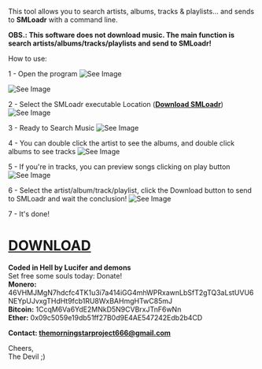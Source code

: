 This tool allows you to search artists, albums, tracks & playlists... and sends to **SMLoadr** with a command line.  

**OBS.:
This software does not download music. The main function is search artists/albums/tracks/playlists and send to SMLoadr!**  

How to use: 

1 - Open the program ![See Image](https://imgur.com/tztgURK.png)  

![See Image](https://imgur.com/0gCepgH.png)  

2 - Select the SMLoadr executable Location ([**Download SMLoadr**](https://git.teknik.io/SMLoadrDev/SMLoadr/releases)) ![See Image](https://imgur.com/bhSRa3Q.png)  

3 - Ready to Search Music ![See Image](https://imgur.com/i99zs1F.png)  

4 - You can double click the artist to see the albums, and double click albums to see tracks ![See Image](https://imgur.com/95HlqyU.png) 

5 - If you're in tracks, you can preview songs clicking on play button ![See Image](https://imgur.com/hxBvmQK.png)

6 - Select the artist/album/track/playlist, click the Download button to send to SMLoadr and wait the conclusion! ![See Image](https://imgur.com/pxuketn.png)  




7 - It's done!  

# [DOWNLOAD](https://github.com/thelucifermorningstar/SMLoadr-AUX/releases)  

**Coded in Hell by Lucifer and demons**  
Set free some souls today: Donate!  
**Monero:** 46VHMJMgN7hdcfc4TK1u3i7a414iGG4mhWPRxawnLbSfT2gTQ3aLstUVU6NEYpUJvxgTHdHt9fcb1RU8WxBAHmgHTwC85mJ  
**Bitcoin:** 1CcqM6Va6YdE2MNkD5N9CVBrxJTnF6wNn  
**Ether:** 0x09c5059e19db51ff27B0d9E4AE547242Edb2b4CD  


**Contact: themorningstarproject666@gmail.com**

Cheers,  
The Devil ;)
